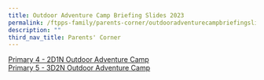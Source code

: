 ```yaml
---
title: Outdoor Adventure Camp Briefing Slides 2023
permalink: /ftpps-family/parents-corner/outdooradventurecampbriefingslides2023/
description: ""
third_nav_title: Parents' Corner
---
```

[Primary 4 - 2D1N Outdoor Adventure Camp](/files/Parent's%20Briefing/2023/p4%202d1n%20camp%20parent%20briefing%202023.pdf)
<br>
[Primary 5 - 3D2N Outdoor Adventure Camp ](/files/Parent's%20Briefing/2023/p5%203d2n%20camp%20parent%20briefing%202023.pdf)